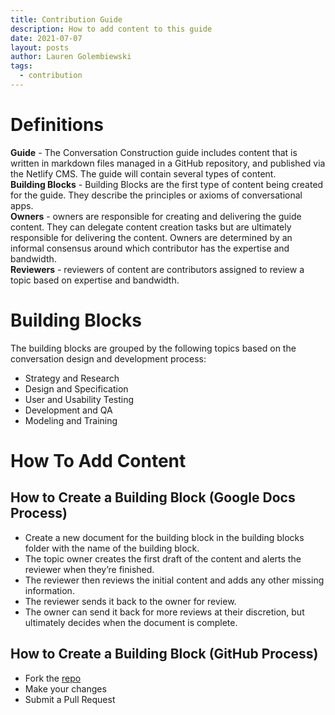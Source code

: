 ```yaml
---
title: Contribution Guide
description: How to add content to this guide
date: 2021-07-07
layout: posts
author: Lauren Golembiewski
tags:
  - contribution
---
```


# Definitions
**Guide** - The Conversation Construction guide includes content that is written in markdown files managed in a GitHub repository, and published via the Netlify CMS. The guide will contain several types of content.  
**Building Blocks** - Building Blocks are the first type of content being created for the guide. They describe the principles or axioms of conversational apps.  
**Owners** - owners are responsible for creating and delivering the guide content. They can delegate content creation tasks but are ultimately responsible for delivering the content. Owners are determined by an informal consensus around which contributor has the expertise and bandwidth.  
**Reviewers** - reviewers of content are contributors assigned to review a topic based on expertise and bandwidth.  

# Building Blocks
The building blocks are grouped by the following topics based on the conversation design and development process:
* Strategy and Research
* Design and Specification
* User and Usability Testing
* Development and QA
* Modeling and Training

# How To Add Content
## How to Create a Building Block (Google Docs Process)
* Create a new document for the building block in the building blocks folder with the name of the building block. 
* The topic owner creates the first draft of the content and alerts the reviewer when they’re finished. 
* The reviewer then reviews the initial content and adds any other missing information. 
* The reviewer sends it back to the owner for review. 
* The owner can send it back for more reviews at their discretion, but ultimately decides when the document is complete. 

## How to Create a Building Block (GitHub Process)
* Fork the [repo](https://github.com/ConvoCollective/conversational-ai-guide)
* Make your changes
* Submit a Pull Request
